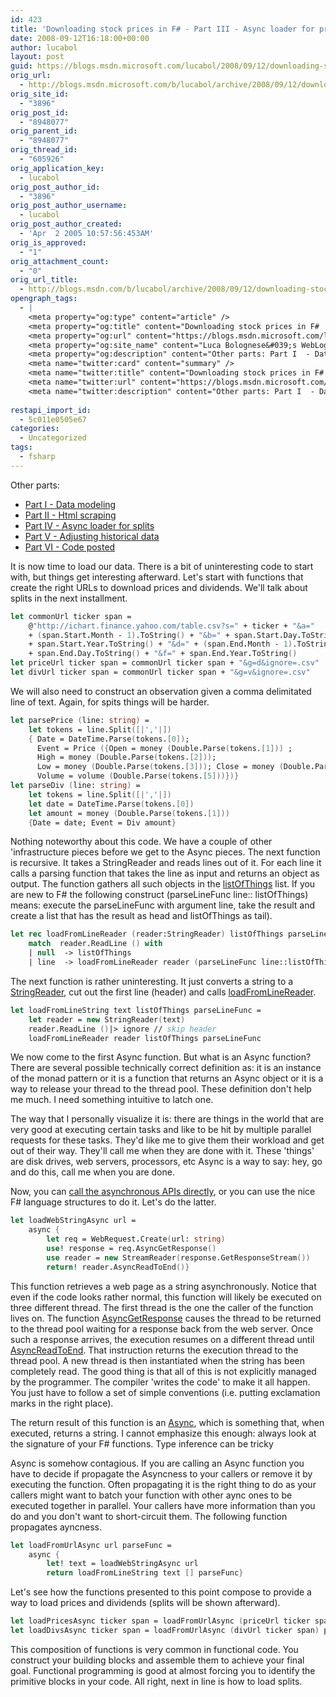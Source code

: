 ```yaml
---
id: 423
title: 'Downloading stock prices in F# - Part III - Async loader for prices and divs'
date: 2008-09-12T16:18:00+00:00
author: lucabol
layout: post
guid: https://blogs.msdn.microsoft.com/lucabol/2008/09/12/downloading-stock-prices-in-f-part-iii-async-loader-for-prices-and-divs/
orig_url:
  - http://blogs.msdn.microsoft.com/b/lucabol/archive/2008/09/12/downloading-stock-prices-in-f-part-iii-async-loader-for-prices-and-divs.aspx
orig_site_id:
  - "3896"
orig_post_id:
  - "8948077"
orig_parent_id:
  - "8948077"
orig_thread_id:
  - "605926"
orig_application_key:
  - lucabol
orig_post_author_id:
  - "3896"
orig_post_author_username:
  - lucabol
orig_post_author_created:
  - 'Apr  2 2005 10:57:56:453AM'
orig_is_approved:
  - "1"
orig_attachment_count:
  - "0"
orig_url_title:
  - http://blogs.msdn.com/b/lucabol/archive/2008/09/12/downloading-stock-prices-in-f-part-iii-async-loader-for-prices-and-divs.aspx
opengraph_tags:
  - |
    <meta property="og:type" content="article" />
    <meta property="og:title" content="Downloading stock prices in F#  - Part III  - Async loader for prices and divs" />
    <meta property="og:url" content="https://blogs.msdn.microsoft.com/lucabol/2008/09/12/downloading-stock-prices-in-f-part-iii-async-loader-for-prices-and-divs/" />
    <meta property="og:site_name" content="Luca Bolognese&#039;s WebLog" />
    <meta property="og:description" content="Other parts: Part I  - Data modeling Part II  - Html scraping Part IV  - Async loader for splits Part V  - Adjusting historical data Part VI  - Code posted It is now time to load our data. There is a bit of uninteresting code to start with, but things get interesting afterward. Let's start..." />
    <meta name="twitter:card" content="summary" />
    <meta name="twitter:title" content="Downloading stock prices in F#  - Part III  - Async loader for prices and divs" />
    <meta name="twitter:url" content="https://blogs.msdn.microsoft.com/lucabol/2008/09/12/downloading-stock-prices-in-f-part-iii-async-loader-for-prices-and-divs/" />
    <meta name="twitter:description" content="Other parts: Part I  - Data modeling Part II  - Html scraping Part IV  - Async loader for splits Part V  - Adjusting historical data Part VI  - Code posted It is now time to load our data. There is a bit of uninteresting code to start with, but things get interesting afterward. Let's start..." />
    
restapi_import_id:
  - 5c011e0505e67
categories:
  - Uncategorized
tags:
  - fsharp
---
```

Other parts:

  * [Part I  - Data modeling](http://blogs.msdn.com/lucabol/archive/2008/08/29/downloading-stock-prices-in-f-part-i-data-modeling.aspx)
  * [Part II  - Html scraping](http://blogs.msdn.com/lucabol/archive/2008/09/05/downloading-stock-prices-in-f-part-ii-html-scraping.aspx)
  * [Part IV  - Async loader for splits](http://blogs.msdn.com/lucabol/archive/2008/09/19/downloading-stock-prices-in-f-part-iv-async-loader-for-splits.aspx)
  * [Part V  - Adjusting historical data](http://blogs.msdn.com/lucabol/archive/2008/09/26/downloading-stock-prices-in-f-part-v-adjusting-historical-data.aspx)
  * [Part VI  - Code posted](http://blogs.msdn.com/lucabol/archive/2008/10/20/downloading-stock-prices-in-f-part-vi-code-posted.aspx)

It is now time to load our data. There is a bit of uninteresting code to start with, but things get interesting afterward. Let's start with functions that create the right URLs to download prices and dividends. We'll talk about splits in the next installment.

```fsharp
let commonUrl ticker span =
    @"http://ichart.finance.yahoo.com/table.csv?s=" + ticker + "&a="
    + (span.Start.Month - 1).ToString() + "&b=" + span.Start.Day.ToString() + "&c="
    + span.Start.Year.ToString() + "&d=" + (span.End.Month - 1).ToString() + "&e=" 
    + span.End.Day.ToString() + "&f=" + span.End.Year.ToString()
let priceUrl ticker span = commonUrl ticker span + "&g=d&ignore=.csv"
let divUrl ticker span = commonUrl ticker span + "&g=v&ignore=.csv"
```

We will also need to construct an observation given a comma delimitated line of text. Again, for spits things will be harder.

```fsharp
let parsePrice (line: string) =
    let tokens = line.Split([|','|])
    { Date = DateTime.Parse(tokens.[0]);
      Event = Price ({Open = money (Double.Parse(tokens.[1])) ;
      High = money (Double.Parse(tokens.[2]));
      Low = money (Double.Parse(tokens.[3])); Close = money (Double.Parse(tokens.[4]));
      Volume = volume (Double.Parse(tokens.[5]))})}
let parseDiv (line: string) =
    let tokens = line.Split([|','|])
    let date = DateTime.Parse(tokens.[0])
    let amount = money (Double.Parse(tokens.[1]))
    {Date = date; Event = Div amount}        
```

Nothing noteworthy about this code. We have a couple of other 'infrastructure pieces before we get to the Async pieces. The next function is recursive. It takes a StringReader and reads lines out of it. For each line it calls a parsing function that takes the line as input and returns an object as output. The function gathers all such objects in the <u>listOfThings</u> list. If you are new to F# the following construct (parseLineFunc line:: listOfThings) means: execute the parseLineFunc with argument line, take the result and create a list that has the result as head and listOfThings as tail).

```fsharp
let rec loadFromLineReader (reader:StringReader) listOfThings parseLineFunc =
    match  reader.ReadLine () with
    | null  -> listOfThings
    | line  -> loadFromLineReader reader (parseLineFunc line::listOfThings) parseLineFunc        
```

The next function is rather uninteresting. It just converts a string to a <u>StringReader</u>, cut out the first line (header) and calls <u>loadFromLineReader</u>.

```fsharp
let loadFromLineString text listOfThings parseLineFunc =
    let reader = new StringReader(text)
    reader.ReadLine ()|> ignore // skip header
    loadFromLineReader reader listOfThings parseLineFunc
```

We now come to the first Async function. But what is an Async function? There are several possible technically correct definition as: it is an instance of the monad pattern or it is a function that returns an Async object or it is a way to release your thread to the thread pool. These definition don't help me much. I need something intuitive to latch one.

The way that I personally visualize it is: there are things in the world that are very good at executing certain tasks and like to be hit by multiple parallel requests for these tasks. They'd like me to give them their workload and get out of their way. They'll call me when they are done with it. These 'things' are disk drives, web servers, processors, etc Async is a way to say: hey, go and do this, call me when you are done.

Now, you can [call the asynchronous APIs directly](http://msdn.microsoft.com/en-us/library/aa719595(VS.71).aspx), or you can use the nice F# language structures to do it. Let's do the latter.

```fsharp
let loadWebStringAsync url =
    async {
        let req = WebRequest.Create(url: string)
        use! response = req.AsyncGetResponse()
        use reader = new StreamReader(response.GetResponseStream())
        return! reader.AsyncReadToEnd()}
```

This function retrieves a web page as a string asynchronously. Notice that even if the code looks rather normal, this function will likely be executed on three different thread. The first thread is the one the caller of the function lives on. The function <u>AsyncGetResponse</u> causes the thread to be returned to the thread pool waiting for a response back from the web server. Once such a response arrives, the execution resumes on a different thread until <u>AsyncReadToEnd</u>. That instruction returns the execution thread to the thread pool. A new thread is then instantiated when the string has been completely read. The good thing is that all of this is not explicitly managed by the programmer. The compiler 'writes the code' to make it all happen. You just have to follow a set of simple conventions (i.e. putting exclamation marks in the right place).

The return result of this function is an <u>Async<string></u>, which is something that, when executed, returns a string. I cannot emphasize this enough: always look at the signature of your F# functions. Type inference can be tricky

Async is somehow contagious. If you are calling an Async function you have to decide if propagate the Asyncness to your callers or remove it by executing the function. Often propagating it is the right thing to do as your callers might want to batch your function with other aync ones to be executed together in parallel. Your callers have more information than you do and you don't want to short-circuit them. The following function propagates ayncness.

```fsharp
let loadFromUrlAsync url parseFunc =
    async {
        let! text = loadWebStringAsync url
        return loadFromLineString text [] parseFunc}
```

Let's see how the functions presented to this point compose to provide a way to load prices and dividends (splits will be shown afterward).

```fsharp
let loadPricesAsync ticker span = loadFromUrlAsync (priceUrl ticker span) parsePrice
let loadDivsAsync ticker span = loadFromUrlAsync (divUrl ticker span) parseDiv
```

This composition of functions is very common in functional code. You construct your building blocks and assemble them to achieve your final goal. Functional programming is good at almost forcing you to identify the primitive blocks in your code. All right, next in line is how to load splits.
